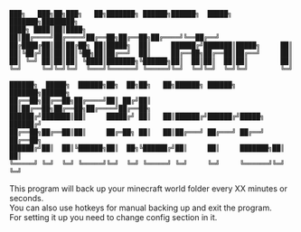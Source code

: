     ███╗   ███╗██╗███╗   ██╗███████╗ ██████╗██████╗  █████╗ ███████╗████████╗
    ████╗ ████║██║████╗  ██║██╔════╝██╔════╝██╔══██╗██╔══██╗██╔════╝╚══██╔══╝
    ██╔████╔██║██║██╔██╗ ██║█████╗  ██║     ██████╔╝███████║█████╗     ██║   
    ██║╚██╔╝██║██║██║╚██╗██║██╔══╝  ██║     ██╔══██╗██╔══██║██╔══╝     ██║   
    ██║ ╚═╝ ██║██║██║ ╚████║███████╗╚██████╗██║  ██║██║  ██║██║        ██║   
    ╚═╝     ╚═╝╚═╝╚═╝  ╚═══╝╚══════╝ ╚═════╝╚═╝  ╚═╝╚═╝  ╚═╝╚═╝        ╚═╝   
                                                                             
    ██████╗  █████╗  ██████╗██╗  ██╗██╗   ██╗██████╗ ██████╗ ███████╗██████╗ 
    ██╔══██╗██╔══██╗██╔════╝██║ ██╔╝██║   ██║██╔══██╗██╔══██╗██╔════╝██╔══██╗
    ██████╔╝███████║██║     █████╔╝ ██║   ██║██████╔╝██████╔╝█████╗  ██████╔╝
    ██╔══██╗██╔══██║██║     ██╔═██╗ ██║   ██║██╔═══╝ ██╔═══╝ ██╔══╝  ██╔══██╗
    ██████╔╝██║  ██║╚██████╗██║  ██╗╚██████╔╝██║     ██║     ███████╗██║  ██║
    ╚═════╝ ╚═╝  ╚═╝ ╚═════╝╚═╝  ╚═╝ ╚═════╝ ╚═╝     ╚═╝     ╚══════╝╚═╝  ╚═╝
                                                                             
This program will back up your minecraft world folder every XX minutes or seconds.    
You can also use hotkeys for manual backing up and exit the program.   
For setting it up you need to change config section in it.
